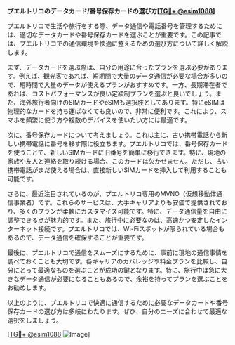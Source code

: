 **プエルトリコのデータカード/番号保存カードの選び方[[TG💪+ @esim1088](https://t.me/s/esim1088)]**

プエルトリコで生活や旅行をする際、データ通信や電話番号を管理するためには、適切なデータカードや番号保存カードを選ぶことが重要です。この記事では、プエルトリコでの通信環境を快適に整えるための選び方について詳しく解説します。

まず、データカードを選ぶ際は、自分の用途に合ったプランを選ぶ必要があります。例えば、観光客であれば、短期間で大量のデータ通信が必要な場合が多いので、短時間で大量のデータが使えるプランがおすすめです。一方、長期滞在者であれば、コストパフォーマンスが良い定額制プランを選ぶと良いでしょう。また、海外旅行者向けのSIMカードやeSIMも選択肢としてあります。特にeSIMは物理的なカードを持ち運ばなくても良いので、非常に便利です。これにより、スマホを頻繁に使う方や複数のデバイスを使いたい方には最適です。

次に、番号保存カードについて考えましょう。これは主に、古い携帯電話から新しい携帯電話に番号を移す際に役立ちます。プエルトリコでは、番号保存カードを使うことで、新しいSIMカードに旧番号を簡単に移行できます。特に、現地の家族や友人と連絡を取り続ける場合、このカードは欠かせません。ただし、古い携帯電話がまだ使える場合は、直接新しいSIMカードを挿入して利用することも可能です。

さらに、最近注目されているのが、プエルトリコ専用のMVNO（仮想移動体通信事業者）です。これらのサービスは、大手キャリアよりも安価で提供されており、多くのプランが柔軟にカスタマイズ可能です。特に、データ通信量を自由に調整できる点が魅力的です。また、旅行中に必要なのは、高速かつ安定したインターネット接続です。プエルトリコでは、Wi-Fiスポットが限られている場合もあるので、データ通信を確保することが重要です。

最後に、プエルトリコで通信をスムーズにするために、事前に現地の通信事情を調べておくことも大切です。各キャリアのカバレッジや料金プランを比較し、自分にとって最適なものを選ぶことが成功の鍵となります。特に、旅行中は急に大きなデータ通信が必要になることもあるので、余裕を持ってプランを選ぶことをお勧めします。

以上のように、プエルトリコで快適に通信するために必要なデータカードや番号保存カードの選び方は多岐にわたります。ぜひ、自分のニーズに合わせて最適な選択をしましょう。

[[TG💪+ @esim1088](https://t.me/s/esim1088) ![Image](https://i.postimg.cc/Y0z9fWf4/image.png)]